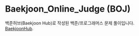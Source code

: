 # Baekjoon_Online_Judge (BOJ)
백준허브(Baekjoon Hub)로 작성된 백준/프로그래머스 문제 풀이입니다. [BaekjoonHub](https://github.com/BaekjoonHub/BaekjoonHub).
